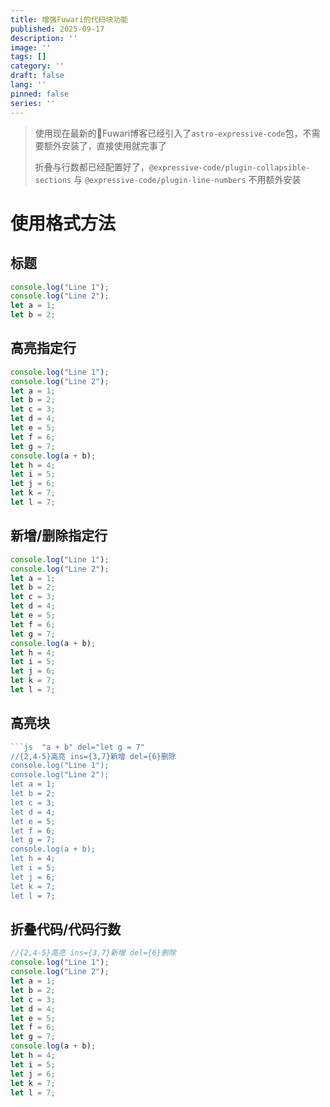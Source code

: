 ```yaml
---
title: 增强Fuwari的代码块功能
published: 2025-09-17
description: ''
image: ''
tags: []
category: ''
draft: false 
lang: ''
pinned: false
series: ''
---
```


> 使用现在最新的🍥Fuwari博客已经引入了`astro-expressive-code`包，不需要额外安装了，直接使用就完事了
>
> 折叠与行数都已经配置好了，``@expressive-code/plugin-collapsible-sections`` 与 ``@expressive-code/plugin-line-numbers`` 不用额外安装



# 使用格式方法

## 标题

```js  title="标题"
console.log("Line 1");
console.log("Line 2");
let a = 1;
let b = 2;
```

## 高亮指定行

```js  {2,4-5} ins={3,7}
console.log("Line 1");
console.log("Line 2");
let a = 1;
let b = 2;
let c = 3;
let d = 4;
let e = 5;
let f = 6;
let g = 7;
console.log(a + b);
let h = 4;
let i = 5;
let j = 6;
let k = 7;
let l = 7;
```

## 新增/删除指定行

```js   ins={3,7} del={6}
console.log("Line 1");
console.log("Line 2");
let a = 1;
let b = 2;
let c = 3;
let d = 4;
let e = 5;
let f = 6;
let g = 7;
console.log(a + b);
let h = 4;
let i = 5;
let j = 6;
let k = 7;
let l = 7;
```

## 高亮块

```js  "a + b" del="let g = 7"
​```js  "a + b" del="let g = 7"
//{2,4-5}高亮 ins={3,7}新增 del={6}删除
console.log("Line 1");
console.log("Line 2");
let a = 1;
let b = 2;
let c = 3;
let d = 4;
let e = 5;
let f = 6;
let g = 7;
console.log(a + b);
let h = 4;
let i = 5;
let j = 6;
let k = 7;
let l = 7;
```

## 折叠代码/代码行数

```js   collapse={8-13, 15-16} startLineNumber=7
//{2,4-5}高亮 ins={3,7}新增 del={6}删除
console.log("Line 1");
console.log("Line 2");
let a = 1;
let b = 2;
let c = 3;
let d = 4;
let e = 5;
let f = 6;
let g = 7;
console.log(a + b);
let h = 4;
let i = 5;
let j = 6;
let k = 7;
let l = 7;
```